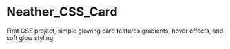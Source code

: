 # Neather_CSS_Card
First CSS project, simple glowing card features gradients, hover effects, and soft glow styling 
